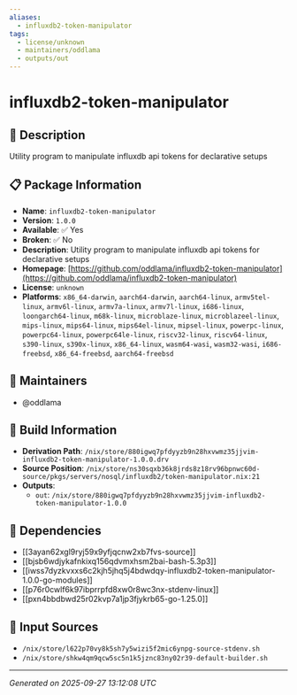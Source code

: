 ```yaml
---
aliases:
  - influxdb2-token-manipulator
tags:
  - license/unknown
  - maintainers/oddlama
  - outputs/out
---
```


# influxdb2-token-manipulator

## 📝 Description

Utility program to manipulate influxdb api tokens for declarative setups

## 📋 Package Information

- **Name**: `influxdb2-token-manipulator`
- **Version**: `1.0.0`
- **Available**: ✅ Yes
- **Broken**: ✅ No
- **Description**: Utility program to manipulate influxdb api tokens for declarative setups
- **Homepage**: [https://github.com/oddlama/influxdb2-token-manipulator](https://github.com/oddlama/influxdb2-token-manipulator)
- **License**: `unknown`
- **Platforms**: `x86_64-darwin`, `aarch64-darwin`, `aarch64-linux`, `armv5tel-linux`, `armv6l-linux`, `armv7a-linux`, `armv7l-linux`, `i686-linux`, `loongarch64-linux`, `m68k-linux`, `microblaze-linux`, `microblazeel-linux`, `mips-linux`, `mips64-linux`, `mips64el-linux`, `mipsel-linux`, `powerpc-linux`, `powerpc64-linux`, `powerpc64le-linux`, `riscv32-linux`, `riscv64-linux`, `s390-linux`, `s390x-linux`, `x86_64-linux`, `wasm64-wasi`, `wasm32-wasi`, `i686-freebsd`, `x86_64-freebsd`, `aarch64-freebsd`
## 👥 Maintainers

- @oddlama


## 🔧 Build Information

- **Derivation Path**: `/nix/store/880igwq7pfdyyzb9n28hxvwmz35jjvim-influxdb2-token-manipulator-1.0.0.drv`
- **Source Position**: `/nix/store/ns30sqxb36k8jrds8z18rv96bpnwc60d-source/pkgs/servers/nosql/influxdb2/token-manipulator.nix:21`
- **Outputs**:
  - `out`:  `/nix/store/880igwq7pfdyyzb9n28hxvwmz35jjvim-influxdb2-token-manipulator-1.0.0`

## 🔗 Dependencies

- [[3ayan62xgl9ryj59x9yfjqcnw2xb7fvs-source]]
- [[bjsb6wdjykafnkixq156qdvmxhsm2bai-bash-5.3p3]]
- [[iwss7dyzkvxxs6c2kjh5jhq5j4bdwdqy-influxdb2-token-manipulator-1.0.0-go-modules]]
- [[p76r0cwlf6k97ibprrpfd8xw0r8wc3nx-stdenv-linux]]
- [[pxn4bbdbwd25r02kvp7a1jp3fjykrb65-go-1.25.0]]

## 📁 Input Sources

- `/nix/store/l622p70vy8k5sh7y5wizi5f2mic6ynpg-source-stdenv.sh`
- `/nix/store/shkw4qm9qcw5sc5n1k5jznc83ny02r39-default-builder.sh`

---
*Generated on 2025-09-27 13:12:08 UTC*
